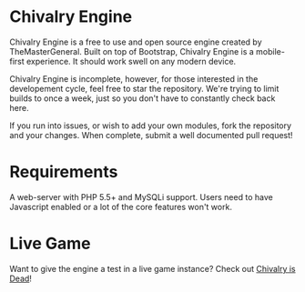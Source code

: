 # Chivalry Engine
Chivalry Engine is a free to use and open source engine created by TheMasterGeneral. Built on top of Bootstrap, Chivalry Engine is a mobile-first experience. It should work swell on any modern device.

Chivalry Engine is incomplete, however, for those interested in the developement cycle, feel free to star the repository. We're trying to limit builds to once a week, just so you don't have to constantly check back here.

If you run into issues, or wish to add your own modules, fork the repository and your changes. When complete, submit a well documented pull request!

# Requirements
A web-server with PHP 5.5+ and MySQLi support. Users need to have Javascript enabled or a lot of the core features won't work.  
  
  # Live Game
Want to give the engine a test in a live game instance? Check out [Chivalry is Dead](https://chivalryisdeadgame.com)!
